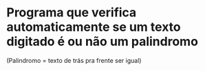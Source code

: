 # Programa que verifica automaticamente se um texto digitado é ou não um palindromo

(Palindromo = texto de trás pra frente ser igual)
